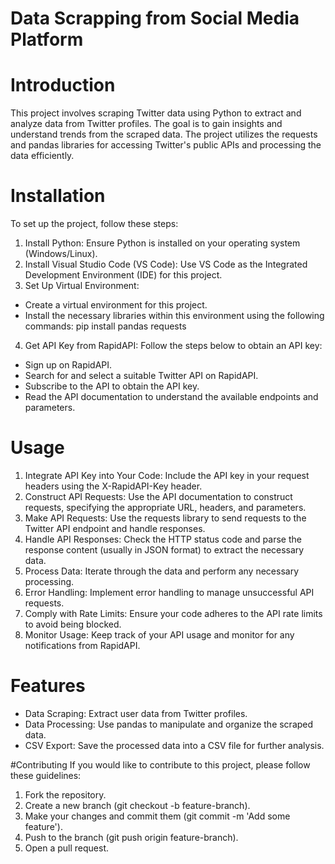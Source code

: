 # Data Scrapping from Social Media Platform
# Introduction
This project involves scraping Twitter data using Python to extract and analyze data from Twitter profiles. The goal is to gain insights and understand trends from the scraped data. The project utilizes the requests and pandas libraries for accessing Twitter's public APIs and processing the data efficiently.

# Installation
To set up the project, follow these steps:

1. Install Python: Ensure Python is installed on your operating system (Windows/Linux).
2. Install Visual Studio Code (VS Code): Use VS Code as the Integrated Development Environment (IDE) for this project.
3. Set Up Virtual Environment:
- Create a virtual environment for this project.
- Install the necessary libraries within this environment using the following commands:
pip install pandas requests
4. Get API Key from RapidAPI: Follow the steps below to obtain an API key:
- Sign up on RapidAPI.
- Search for and select a suitable Twitter API on RapidAPI.
- Subscribe to the API to obtain the API key.
- Read the API documentation to understand the available endpoints and parameters.

# Usage
1. Integrate API Key into Your Code: Include the API key in your request headers using the X-RapidAPI-Key header.
2. Construct API Requests: Use the API documentation to construct requests, specifying the appropriate URL, headers, and parameters.
3. Make API Requests: Use the requests library to send requests to the Twitter API endpoint and handle responses.
4. Handle API Responses: Check the HTTP status code and parse the response content (usually in JSON format) to extract the necessary data.
5. Process Data: Iterate through the data and perform any necessary processing.
6. Error Handling: Implement error handling to manage unsuccessful API requests.
7. Comply with Rate Limits: Ensure your code adheres to the API rate limits to avoid being blocked.
8. Monitor Usage: Keep track of your API usage and monitor for any notifications from RapidAPI.

# Features
- Data Scraping: Extract user data from Twitter profiles.
- Data Processing: Use pandas to manipulate and organize the scraped data.
- CSV Export: Save the processed data into a CSV file for further analysis.

#Contributing
If you would like to contribute to this project, please follow these guidelines:

1. Fork the repository.
2. Create a new branch (git checkout -b feature-branch).
3. Make your changes and commit them (git commit -m 'Add some feature').
4. Push to the branch (git push origin feature-branch).
5. Open a pull request.
